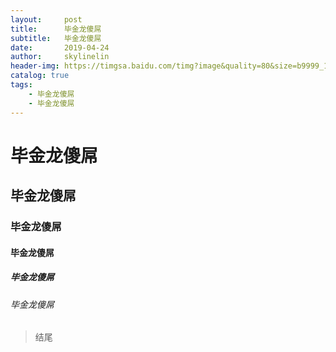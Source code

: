 ```yaml
---
layout:     post
title:      毕金龙傻屌
subtitle:   毕金龙傻屌
date:       2019-04-24
author:     skylinelin
header-img: https://timgsa.baidu.com/timg?image&quality=80&size=b9999_10000&sec=1556106043983&di=05a7ca7b58ac6c54bfc4f9d413037c61&imgtype=0&src=http%3A%2F%2Fimg.itlun.cn%2Fuploads%2Fallimg%2F160701%2F1-160F1144Z3.png
catalog: true
tags:
    - 毕金龙傻屌
    - 毕金龙傻屌
---
```

# 毕金龙傻屌
## 毕金龙傻屌
### 毕金龙傻屌
#### 毕金龙傻屌
##### 毕金龙傻屌
###### 毕金龙傻屌


> 结尾
